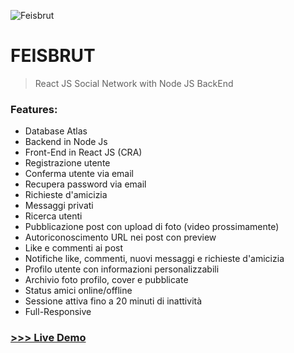 ![Feisbrut](https://github.com/giusene/Feisbrut-React-Social/blob/main/src/img/feisbrut-cover.png)
# FEISBRUT
>React JS Social Network with Node JS BackEnd
### Features:
- Database Atlas
- Backend in Node Js
- Front-End in React JS (CRA)
- Registrazione utente
- Conferma utente via email
- Recupera password via email
- Richieste d'amicizia
- Messaggi privati
- Ricerca utenti
- Pubblicazione post con upload di foto (video prossimamente)
- Autoriconoscimento URL nei post con preview
- Like e commenti ai post
- Notifiche like, commenti, nuovi messaggi e richieste d'amicizia
- Profilo utente con informazioni personalizzabili
- Archivio foto profilo, cover e pubblicate
- Status amici online/offline
- Sessione attiva fino a 20 minuti di inattività
- Full-Responsive


### [>>> Live Demo](https://gcollova.github.io/feisbrut-social/)
